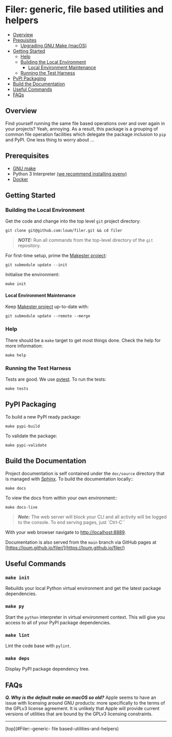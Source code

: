 # Filer: generic, file based utilities and helpers
- [Overview](#Overview)
- [Prequisites](#Prerequisites)
  - [Upgrading GNU Make (macOS)](#Upgrading-GNU-Make-(macOS))
- [Getting Started](#Getting-Started)
  - [Help](#Help)
  - [Building the Local Environment](#Building-the-Local-Environment)
    - [Local Environment Maintenance](#Local-Environment-Maintenance)
  - [Running the Test Harness](#Running-the-Test-Harness)
- [PyPI Packaging](#PyPI-Packaging)
- [Build the Documentation](#Build-the-Documentation)
- [Useful Commands](#Useful-Commands)
- [FAQs](#FAQs)

## Overview
Find yourself running the same file based operations over and over again in your projects?  Yeah, annoying.  As a result, this package is a grouping of common file operation facilities which delegate the package inclusion to `pip` and PyPI.  One less thing to worry about ...

## Prerequisites
- [GNU make](https://www.gnu.org/software/make/manual/make.html)
- Python 3 Interpreter [(we recommend installing pyenv)](https://github.com/pyenv/pyenv)
- [Docker](https://www.docker.com/)

## Getting Started

### Building the Local Environment
Get the code and change into the top level `git` project directory:
```
git clone git@github.com:loum/filer.git && cd filer
```
> **_NOTE:_** Run all commands from the top-level directory of the `git` repository.

For first-time setup, prime the [Makester project](https://github.com/loum/makester.git):
```
git submodule update --init
```
Initialise the environment:
```
make init
```
#### Local Environment Maintenance
Keep [Makester project](https://github.com/loum/makester.git) up-to-date with:
```
git submodule update --remote --merge
```
### Help
There should be a `make` target to get most things done.  Check the help for more information:
```
make help
```
### Running the Test Harness
Tests are good.  We use [pytest](https://docs.pytest.org/en/6.2.x/).  To run the tests:
```
make tests
```
## PyPI Packaging
To build a new PyPI ready package:
```
make pypi-build
```
To validate the package:
```
make pypi-validate
```

## Build the Documentation
Project documentation is self contained under the ``doc/source`` directory that is managed with [Sphinx](https://www.sphinx-doc.org/en/master/).  To build the documentation locally::
```
make docs
```
To view the docs from within your own environment::
```
make docs-live
```
> **_Note:_** The web server will block your CLI and all activity will be logged to the console.  To end serving pages, just `Ctrl-C``

With your web browser navigate to [http://localhost:8889](http://localhost:8889).

Documentation is also served from the `main` branch via GitHub pages at [https://loum.github.io/filer/](https://loum.github.io/filer/)

## Useful Commands
### `make init`
Rebuilds your local Python virtual environment and get the latest package dependencies.

### `make py`
Start the `python` interpreter in virtual environment context.  This will give you access to all of your PyPI package dependencies.

### `make lint`
Lint the code base with `pylint`.

### `make deps`
Display PyPI package dependency tree.

## FAQs
***Q. Why is the default make on macOS so old?***
Apple seems to have an issue with licensing around GNU products: more specifically to the terms of the GPLv3 license agreement. It is unlikely that Apple will provide current versions of utilities that are bound by the GPLv3 licensing constraints.

---
[top](#Filer:-generic- file based-utilities-and-helpers)
